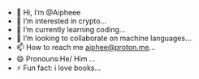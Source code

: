 - 👋 Hi, I’m @Aipheee
- 👀 I’m interested in crypto...
- 🌱 I’m currently learning coding...
- 💞️ I’m looking to collaborate on machine languages...
- 📫 How to reach me aiphee@proton.me...
- 😄 Pronouns:He/ Him ...
- ⚡ Fun fact: i love books...

<!---
Aipheee/Aipheee is a ✨ special ✨ repository because its `README.md` (this file) appears on your GitHub profile.
You can click the Preview link to take a look at your changes.
--->
